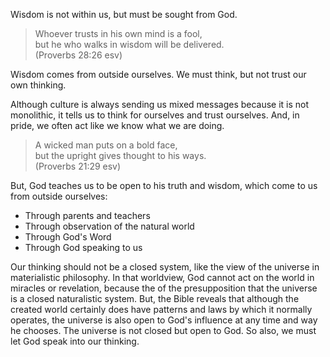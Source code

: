 Wisdom is not within us, but must be sought from God.

> Whoever trusts in his own mind is a fool,  
> but he who walks in wisdom will be delivered.  
> (Proverbs 28:26 esv)

Wisdom comes from outside ourselves. We must think, but not trust our own thinking.

Although culture is always sending us mixed messages because it is not monolithic, it tells us to think for ourselves and trust ourselves. And, in pride, we often act like we know what we are doing.

> A wicked man puts on a bold face,  
> but the upright gives thought to his ways.  
> (Proverbs 21:29 esv)  

But, God teaches us to be open to his truth and wisdom, which come to us from outside ourselves:
- Through parents and teachers
- Through observation of the natural world
- Through God's Word
- Through God speaking to us

Our thinking should not be a closed system, like the view of the universe in materialistic philosophy. In that worldview, God cannot act on the world in miracles or revelation, because the of the presupposition that the universe is a closed naturalistic system. But, the Bible reveals that although the created world certainly does have patterns and laws by which it normally operates, the universe is also open to God's influence at any time and way he chooses. The universe is not closed but open to God. So also, we must let God speak into our thinking.
